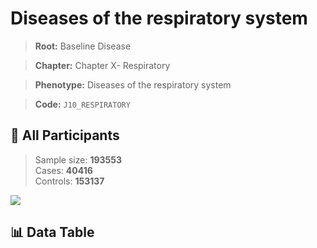 # Diseases of the respiratory system

> **Root:** Baseline Disease  

> **Chapter:** Chapter X- Respiratory  

> **Phenotype:** Diseases of the respiratory system  

> **Code:** `J10_RESPIRATORY`

## 🧪 All Participants  
> Sample size: **193553**  
> Cases: **40416**  
> Controls: **153137**
<img src="/Sensitive/Figures/ALL/Incidence/J10_RESPIRATORY.png"/>

## 📊 Data Table
<CsvTableMRF src="/Sensitive/Data/ALL/Incidence/COX_J10_RESPIRATORY.csv"/>

